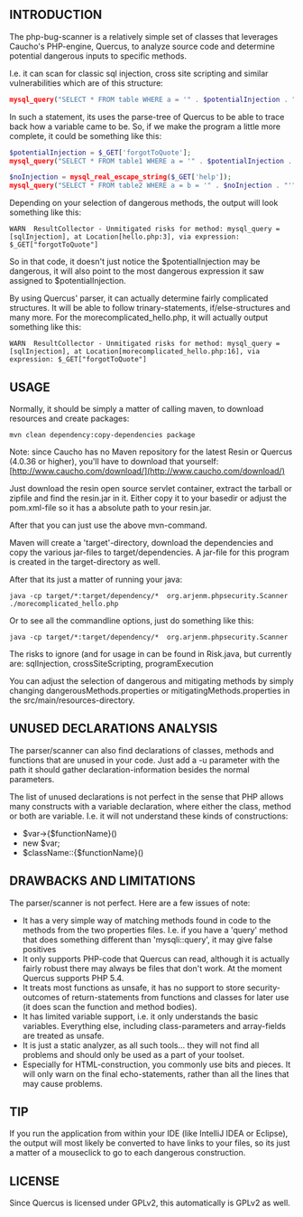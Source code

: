 ## INTRODUCTION

The php-bug-scanner is a relatively simple set of classes that leverages Caucho's PHP-engine, Quercus,
 to analyze source code and determine potential dangerous inputs to specific methods.

I.e. it can scan for classic sql injection, cross site scripting and similar vulnerabilities which are of this structure:
```php
mysql_query("SELECT * FROM table WHERE a = '" . $potentialInjection . "' AND b = '" . $noInjection . "'");
```

In such a statement, its uses the parse-tree of Quercus to be able to trace back how a variable came to be. So,
if we make the program a little more complete, it could be something like this:

```php
$potentialInjection = $_GET['forgotToQuote'];
mysql_query("SELECT * FROM table1 WHERE a = '" . $potentialInjection . "'");

$noInjection = mysql_real_escape_string($_GET['help']);
mysql_query("SELECT * FROM table2 WHERE a = b = '" . $noInjection . "'");
```

Depending on your selection of dangerous methods, the output will look something like this:

```
WARN  ResultCollector - Unmitigated risks for method: mysql_query = [sqlInjection], at Location[hello.php:3], via expression: $_GET["forgotToQuote"]
```


So in that code, it doesn't just notice the $potentialInjection may be dangerous, it will also point to the most dangerous
 expression it saw assigned to $potentialInjection.

By using Quercus' parser, it can actually determine fairly complicated structures. It will be able to follow trinary-statements, if/else-structures and many more.
For the morecomplicated_hello.php, it will actually output something like this:

```
WARN  ResultCollector - Unmitigated risks for method: mysql_query = [sqlInjection], at Location[morecomplicated_hello.php:16], via expression: $_GET["forgotToQuote"]
```


## USAGE

Normally, it should be simply a matter of calling maven, to download resources and create packages:
```
mvn clean dependency:copy-dependencies package
```

Note: since Caucho has no Maven repository for the latest Resin or Quercus (4.0.36 or higher), you'll have to download that yourself:
[http://www.caucho.com/download/](http://www.caucho.com/download/)

Just download the resin open source servlet container, extract the tarball or zipfile and find the resin.jar in it. Either copy it to your basedir or adjust the pom.xml-file so it has a absolute path to your resin.jar.

After that you can just use the above mvn-command.

Maven will create a 'target'-directory, download the dependencies and copy the various jar-files to target/dependencies.
A jar-file for this program is created in the target-directory as well.

After that its just a matter of running your java:

```
java -cp target/*:target/dependency/*  org.arjenm.phpsecurity.Scanner ./morecomplicated_hello.php
```

Or to see all the commandline options, just do something like this:

```
java -cp target/*:target/dependency/*  org.arjenm.phpsecurity.Scanner
```

The risks to ignore (and for usage in  can be found in Risk.java, but currently are:
sqlInjection, crossSiteScripting, programExecution

You can adjust the selection of dangerous and mitigating methods by simply changing dangerousMethods.properties or mitigatingMethods.properties in the src/main/resources-directory.

## UNUSED DECLARATIONS ANALYSIS
The parser/scanner can also find declarations of classes, methods and functions that are unused in your code.
Just add a -u parameter with the path it should gather declaration-information besides the normal parameters.

The list of unused declarations is not perfect in the sense that PHP allows many constructs with a variable declaration, where either
the class, method or both are variable. I.e. it will not understand these kinds of constructions:
- $var->{$functionName}()
- new $var;
- $className::{$functionName}()

## DRAWBACKS AND LIMITATIONS

The parser/scanner is not perfect. Here are a few issues of note:
- It has a very simple way of matching methods found in code to the methods from the two properties files. I.e. if you have a 'query' method that does something different than 'mysqli::query', it may give false positives
- It only supports PHP-code that Quercus can read, although it is actually fairly robust there may always be files that don't work. At the moment Quercus supports PHP 5.4.
- It treats most functions as unsafe, it has no support to store security-outcomes of return-statements from functions and classes for later use (it does scan the function and method bodies).
- It has limited variable support, i.e. it only understands the basic variables. Everything else, including class-parameters and array-fields are treated as unsafe.
- It is just a static analyzer, as all such tools... they will not find all problems and should only be used as a part of your toolset.
- Especially for HTML-construction, you commonly use bits and pieces. It will only warn on the final echo-statements, rather than all the lines that may cause problems.

## TIP

If you run the application from within your IDE (like IntelliJ IDEA or Eclipse), the output will most likely be converted to have links to your files, so its just a matter of a mouseclick to go to each dangerous construction.

## LICENSE
Since Quercus is licensed under GPLv2, this automatically is GPLv2 as well.
